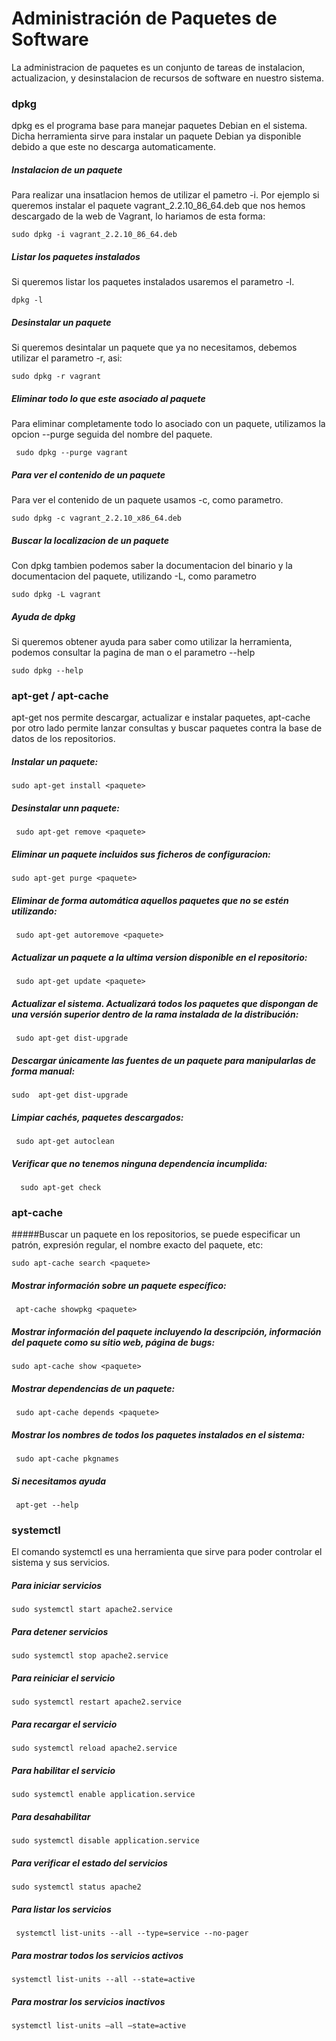 # Administración de Paquetes de Software

La administracion de paquetes es un conjunto de tareas de instalacion, actualizacion, y desinstalacion de recursos de software
en nuestro sistema.

### dpkg

dpkg es el programa base para manejar paquetes Debian en el sistema. Dicha herramienta sirve para instalar un paquete Debian ya disponible debido a que este no descarga automaticamente. 


##### Instalacion de un paquete
 
Para realizar una insatlacion hemos de utilizar el pametro -i. Por ejemplo si queremos instalar el paquete vagrant_2.2.10_86_64.deb que nos hemos descargado de la web de Vagrant, lo hariamos de esta forma:

    sudo dpkg -i vagrant_2.2.10_86_64.deb

##### Listar los paquetes instalados
 
Si queremos listar los paquetes instalados usaremos el parametro -l.

    dpkg -l

##### Desinstalar un paquete
 
Si queremos desintalar un paquete que ya no necesitamos, debemos utilizar el parametro -r, asi:
    
    sudo dpkg -r vagrant

##### Eliminar todo lo que este asociado al paquete

Para eliminar completamente todo lo asociado con un paquete, utilizamos la opcion --purge seguida del nombre del paquete.

     sudo dpkg --purge vagrant
 
##### Para ver el contenido de un paquete 

Para ver el contenido de un paquete usamos -c, como parametro. 

    sudo dpkg -c vagrant_2.2.10_x86_64.deb

##### Buscar la localizacion de un paquete
 
Con dpkg tambien podemos saber la documentacion del binario y la documentacion del paquete, utilizando -L, como parametro 

    sudo dpkg -L vagrant

##### Ayuda de dpkg  
 Si queremos obtener ayuda para saber como utilizar la herramienta, podemos consultar la pagina de man o el parametro --help
   
    sudo dpkg --help




### apt-get / apt-cache

apt-get nos permite descargar, actualizar e instalar paquetes, apt-cache por otro lado permite lanzar consultas y buscar paquetes contra la base de datos de los repositorios.

##### Instalar un paquete:
 
    sudo apt-get install <paquete> 

##### Desinstalar unn paquete:
    
     sudo apt-get remove <paquete>

##### Eliminar un paquete incluidos sus ficheros de configuracion:

    sudo apt-get purge <paquete> 

##### Eliminar de forma automática aquellos paquetes que no se estén utilizando: 

     sudo apt-get autoremove <paquete> 

##### Actualizar un paquete a la ultima version disponible en el repositorio:

     sudo apt-get update <paquete>

##### Actualizar el sistema. Actualizará todos los paquetes que dispongan de una versión superior dentro de la rama instalada de la distribución:

     sudo apt-get dist-upgrade

##### Descargar únicamente las fuentes de un paquete para manipularlas de forma manual:

    sudo  apt-get dist-upgrade

##### Limpiar cachés, paquetes descargados:

     sudo apt-get autoclean

##### Verificar que no tenemos ninguna dependencia incumplida:

      sudo apt-get check


### apt-cache

#####Buscar un paquete en los repositorios, se puede especificar un patrón, expresión regular, el nombre exacto del paquete, etc:

    sudo apt-cache search <paquete> 

##### Mostrar información sobre un paquete específico:

     apt-cache showpkg <paquete>

##### Mostrar información del paquete incluyendo la descripción, información del paquete como su sitio web, página de bugs:
     
    sudo apt-cache show <paquete>

##### Mostrar dependencias de un paquete:
   
     sudo apt-cache depends <paquete>

##### Mostrar los nombres de todos los paquetes instalados en el sistema:

     sudo apt-cache pkgnames
##### Si necesitamos ayuda 

     apt-get --help 


### systemctl
El comando systemctl es una herramienta que sirve para poder controlar el sistema y sus servicios. 

##### Para iniciar servicios 

    sudo systemctl start apache2.service

##### Para detener servicios

    sudo systemctl stop apache2.service

##### Para reiniciar el servicio 

    sudo systemctl restart apache2.service

##### Para recargar el servicio 

    sudo systemctl reload apache2.service

##### Para habilitar el servicio 

    sudo systemctl enable application.service

##### Para desahabilitar 

    sudo systemctl disable application.service

##### Para verificar el estado del servicios

    sudo systemctl status apache2

##### Para listar los servicios
 
     systemctl list-units --all --type=service --no-pager

##### Para mostrar todos los servicios activos
 
    systemctl list-units --all --state=active

##### Para mostrar los servicios inactivos 

    systemctl list-units –all –state=active


